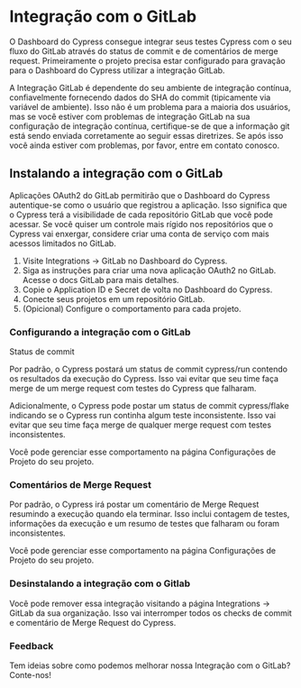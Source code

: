 # Integração com o GitLab

O Dashboard do Cypress consegue integrar seus testes Cypress com o seu fluxo do GitLab através do status de commit e de
comentários de merge request. Primeiramente o projeto precisa estar configurado para gravação para o Dashboard do 
Cypress utilizar a integração GitLab.

A Integração GitLab é dependente do seu ambiente de integração contínua, confiavelmente fornecendo dados do SHA do 
commit (tipicamente via variável de ambiente). Isso não é um problema para a maioria dos usuários, mas se você estiver 
com problemas de integração GitLab na sua configuração de integração contínua, certifique-se de que a 
informação git está sendo enviada corretamente ao seguir essas diretrizes. Se após isso você ainda estiver com 
problemas, por favor, entre em contato conosco.

## Instalando a integração com o GitLab

Aplicações OAuth2 do GitLab permitirão que o Dashboard do Cypress autentique-se como o usuário que registrou a 
aplicação. Isso significa que o Cypress terá a visibilidade de cada repositório GitLab que você pode acessar.
Se você quiser um controle mais rígido nos repositórios que o Cypress vai enxergar, considere criar uma conta 
de serviço com mais acessos limitados no GitLab.

1. Visite Integrations -> GitLab no Dashboard do Cypress.
2. Siga as instruções para criar uma nova aplicação OAuth2 no GitLab. Acesse o docs GitLab para mais detalhes.
3. Copie o Application ID e Secret de volta no Dashboard do Cypress.
4. Conecte seus projetos em um repositório GitLab.
5. (Opicional) Configure o comportamento para cada projeto.

### Configurando a integração com o GitLab

Status de commit

Por padrão, o Cypress postará um status de commit cypress/run contendo os resultados da execução do Cypress. 
Isso vai evitar que seu time faça merge de um merge request com testes do Cypress que falharam.

Adicionalmente, o Cypress pode postar um status de commit cypress/flake indicando se o Cypress run continha algum 
teste inconsistente. Isso vai evitar que seu time faça merge de qualquer merge request com testes inconsistentes.

Você pode gerenciar esse comportamento na página Configurações de Projeto do seu projeto.

### Comentários de Merge Request

Por padrão, o Cypress irá postar um comentário de Merge Request resumindo a execução quando ela terminar. Isso
inclui contagem de testes, informações da execução e um resumo de testes que falharam ou foram inconsistentes.

Você pode gerenciar esse comportamento na página Configurações de Projeto do seu projeto.

### Desinstalando a integração com o Gitlab

Você pode remover essa integração visitando a página Integrations -> GitLab da sua organização. Isso vai interromper
todos os checks de commit e comentário de Merge Request do Cypress.

### Feedback

Tem ideias sobre como podemos melhorar nossa Integração com o GitLab? Conte-nos!
